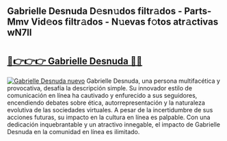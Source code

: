 ## Gabrielle Desnuda D𝚎sn𝚞dos filtr𝚊dos - Parts-Mmv Vid𝚎os filtr𝚊dos - N𝚞evas f𝚘tos atr𝚊ctivas wN7ll

# <h2><a href="http://mb9u0w.tromn.icu/?c=Gabrielle+Desnuda">🔗👉👉👉 Gabrielle Desnuda 🔗🔗</a></h2>

[![Gabrielle Desnuda nuevo](https://i.imgur.com/pEAQMta.gif)](http://mb9u0w.tromn.icu/?c=Gabrielle+Desnuda)
Gabrielle Desnuda, una persona multifacética y provocativa, desafía la descripción simple. Su innovador estilo de comunicación en línea ha cautivado y enfurecido a sus seguidores, encendiendo debates sobre ética, autorrepresentación y la naturaleza evolutiva de las sociedades virtuales. A pesar de la incertidumbre de sus acciones futuras, su impacto en la cultura en línea es palpable. Con una dedicación inquebrantable y un atractivo innegable, el impacto de Gabrielle Desnuda en la comunidad en línea es ilimitado.
